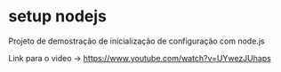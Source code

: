 # setup nodejs

Projeto de demostração de inicialização de configuração com node.js

Link para o video -> https://www.youtube.com/watch?v=UYwezJUhaps

